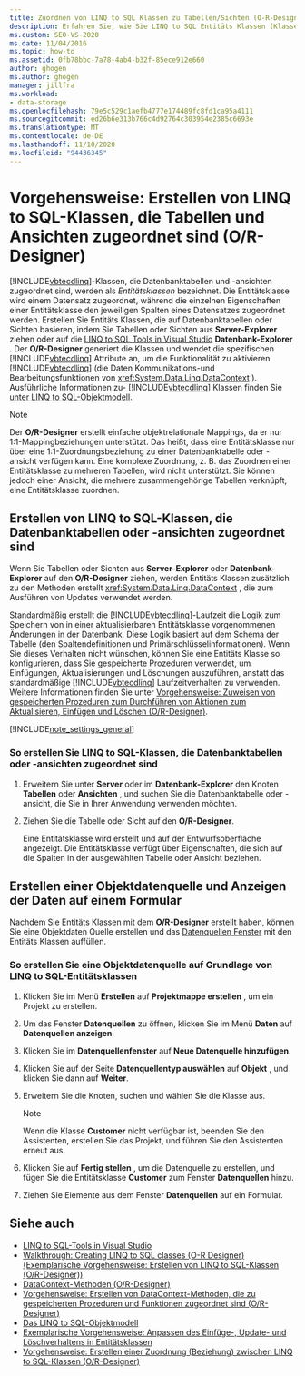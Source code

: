```yaml
---
title: Zuordnen von LINQ to SQL Klassen zu Tabellen/Sichten (O-R-Designer)
description: Erfahren Sie, wie Sie LINQ to SQL Entitäts Klassen (Klassen, die Tabellen und Sichten zugeordnet sind) in objektrelationaler Designer (O/R-Designer) erstellen.
ms.custom: SEO-VS-2020
ms.date: 11/04/2016
ms.topic: how-to
ms.assetid: 0fb78bbc-7a78-4ab4-b32f-85ece912e660
author: ghogen
ms.author: ghogen
manager: jillfra
ms.workload:
- data-storage
ms.openlocfilehash: 79e5c529c1aefb4777e174489fc8fd1ca95a4111
ms.sourcegitcommit: ed26b6e313b766c4d92764c303954e2385c6693e
ms.translationtype: MT
ms.contentlocale: de-DE
ms.lasthandoff: 11/10/2020
ms.locfileid: "94436345"
---
```

# <a name="how-to-create-linq-to-sql-classes-mapped-to-tables-and-views-or-designer"></a>Vorgehensweise: Erstellen von LINQ to SQL-Klassen, die Tabellen und Ansichten zugeordnet sind (O/R-Designer)

[!INCLUDE[vbtecdlinq](../data-tools/includes/vbtecdlinq_md.md)]-Klassen, die Datenbanktabellen und -ansichten zugeordnet sind, werden als *Entitätsklassen* bezeichnet. Die Entitätsklasse wird einem Datensatz zugeordnet, während die einzelnen Eigenschaften einer Entitätsklasse den jeweiligen Spalten eines Datensatzes zugeordnet werden. Erstellen Sie Entitäts Klassen, die auf Datenbanktabellen oder Sichten basieren, indem Sie Tabellen oder Sichten aus **Server-Explorer** ziehen oder auf die [LINQ to SQL Tools in Visual Studio](../data-tools/linq-to-sql-tools-in-visual-studio2.md) **Datenbank-Explorer** . Der **O/R-Designer** generiert die Klassen und wendet die spezifischen [!INCLUDE[vbtecdlinq](../data-tools/includes/vbtecdlinq_md.md)] Attribute an, um die Funktionalität zu aktivieren [!INCLUDE[vbtecdlinq](../data-tools/includes/vbtecdlinq_md.md)] (die Daten Kommunikations-und Bearbeitungsfunktionen von <xref:System.Data.Linq.DataContext> ). Ausführliche Informationen zu- [!INCLUDE[vbtecdlinq](../data-tools/includes/vbtecdlinq_md.md)] Klassen finden Sie [unter LINQ to SQL-Objektmodell](/dotnet/framework/data/adonet/sql/linq/the-linq-to-sql-object-model).

> [!NOTE]
> Der **O/R-Designer** erstellt einfache objektrelationale Mappings, da er nur 1:1-Mappingbeziehungen unterstützt. Das heißt, dass eine Entitätsklasse nur über eine 1:1-Zuordnungsbeziehung zu einer Datenbanktabelle oder -ansicht verfügen kann. Eine komplexe Zuordnung, z. B. das Zuordnen einer Entitätsklasse zu mehreren Tabellen, wird nicht unterstützt. Sie können jedoch einer Ansicht, die mehrere zusammengehörige Tabellen verknüpft, eine Entitätsklasse zuordnen.

## <a name="create-linq-to-sql-classes-that-are-mapped-to-database-tables-or-views"></a>Erstellen von LINQ to SQL-Klassen, die Datenbanktabellen oder -ansichten zugeordnet sind

Wenn Sie Tabellen oder Sichten aus **Server-Explorer** oder **Datenbank-Explorer** auf den **O/R-Designer** ziehen, werden Entitäts Klassen zusätzlich zu den Methoden erstellt <xref:System.Data.Linq.DataContext> , die zum Ausführen von Updates verwendet werden.

Standardmäßig erstellt die [!INCLUDE[vbtecdlinq](../data-tools/includes/vbtecdlinq_md.md)]-Laufzeit die Logik zum Speichern von in einer aktualisierbaren Entitätsklasse vorgenommenen Änderungen in der Datenbank. Diese Logik basiert auf dem Schema der Tabelle (den Spaltendefinitionen und Primärschlüsselinformationen). Wenn Sie dieses Verhalten nicht wünschen, können Sie eine Entitäts Klasse so konfigurieren, dass Sie gespeicherte Prozeduren verwendet, um Einfügungen, Aktualisierungen und Löschungen auszuführen, anstatt das standardmäßige [!INCLUDE[vbtecdlinq](../data-tools/includes/vbtecdlinq_md.md)] Laufzeitverhalten zu verwenden. Weitere Informationen finden Sie unter [Vorgehensweise: Zuweisen von gespeicherten Prozeduren zum Durchführen von Aktionen zum Aktualisieren, Einfügen und Löschen (O/R-Designer)](../data-tools/how-to-assign-stored-procedures-to-perform-updates-inserts-and-deletes-o-r-designer.md).

[!INCLUDE[note_settings_general](../data-tools/includes/note_settings_general_md.md)]

### <a name="to-create-linq-to-sql-classes-that-are-mapped-to-database-tables-or-views"></a>So erstellen Sie LINQ to SQL-Klassen, die Datenbanktabellen oder -ansichten zugeordnet sind

1. Erweitern Sie unter **Server** oder im **Datenbank-Explorer** den Knoten **Tabellen** oder **Ansichten** , und suchen Sie die Datenbanktabelle oder -ansicht, die Sie in Ihrer Anwendung verwenden möchten.

2. Ziehen Sie die Tabelle oder Sicht auf den **O/R-Designer**.

     Eine Entitätsklasse wird erstellt und auf der Entwurfsoberfläche angezeigt. Die Entitätsklasse verfügt über Eigenschaften, die sich auf die Spalten in der ausgewählten Tabelle oder Ansicht beziehen.

## <a name="create-an-object-data-source-and-display-the-data-on-a-form"></a>Erstellen einer Objektdatenquelle und Anzeigen der Daten auf einem Formular

Nachdem Sie Entitäts Klassen mit dem **O/R-Designer** erstellt haben, können Sie eine Objektdaten Quelle erstellen und das [Datenquellen Fenster](add-new-data-sources.md#data-sources-window) mit den Entitäts Klassen auffüllen.

### <a name="to-create-an-object-data-source-based-on-linq-to-sql-entity-classes"></a>So erstellen Sie eine Objektdatenquelle auf Grundlage von LINQ to SQL-Entitätsklassen

1. Klicken Sie im Menü **Erstellen** auf **Projektmappe erstellen** , um ein Projekt zu erstellen.

2. Um das Fenster **Datenquellen** zu öffnen, klicken Sie im Menü **Daten** auf **Datenquellen anzeigen**.

3. Klicken Sie im **Datenquellenfenster** auf **Neue Datenquelle hinzufügen**.

4. Klicken Sie auf der Seite **Datenquellentyp auswählen** auf **Objekt** , und klicken Sie dann auf **Weiter**.

5. Erweitern Sie die Knoten, suchen und wählen Sie die Klasse aus.

    > [!NOTE]
    > Wenn die Klasse **Customer** nicht verfügbar ist, beenden Sie den Assistenten, erstellen Sie das Projekt, und führen Sie den Assistenten erneut aus.

6. Klicken Sie auf **Fertig stellen** , um die Datenquelle zu erstellen, und fügen Sie die Entitätsklasse **Customer** zum Fenster **Datenquellen** hinzu.

7. Ziehen Sie Elemente aus dem Fenster **Datenquellen** auf ein Formular.

## <a name="see-also"></a>Siehe auch

- [LINQ to SQL-Tools in Visual Studio](../data-tools/linq-to-sql-tools-in-visual-studio2.md)
- [Walkthrough: Creating LINQ to SQL classes (O-R Designer) (Exemplarische Vorgehensweise: Erstellen von LINQ to SQL-Klassen (O/R-Designer))](how-to-create-linq-to-sql-classes-mapped-to-tables-and-views-o-r-designer.md)
- [DataContext-Methoden (O/R-Designer)](../data-tools/datacontext-methods-o-r-designer.md)
- [Vorgehensweise: Erstellen von DataContext-Methoden, die zu gespeicherten Prozeduren und Funktionen zugeordnet sind (O/R-Designer)](../data-tools/how-to-create-datacontext-methods-mapped-to-stored-procedures-and-functions-o-r-designer.md)
- [Das LINQ to SQL-Objektmodell](/dotnet/framework/data/adonet/sql/linq/the-linq-to-sql-object-model)
- [Exemplarische Vorgehensweise: Anpassen des Einfüge-, Update- und Löschverhaltens in Entitätsklassen](../data-tools/walkthrough-customizing-the-insert-update-and-delete-behavior-of-entity-classes.md)
- [Vorgehensweise: Erstellen einer Zuordnung (Beziehung) zwischen LINQ to SQL-Klassen (O/R-Designer)](../data-tools/how-to-create-an-association-relationship-between-linq-to-sql-classes-o-r-designer.md)
